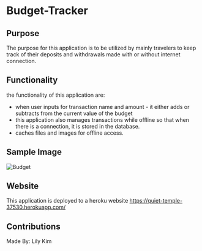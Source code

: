 # Budget-Tracker
## Purpose 
The purpose for this application is to be utilized by mainly travelers to keep track of their deposits and withdrawals made with or without internet connection.

## Functionality 
the functionality of this application are: 
- when user inputs for transaction name and amount - it either adds or subtracts from the current value of the budget
- this application also manages transactions while offline so that when there is a connection, it is stored in the database.
- caches files and images for offline access.
## Sample Image
![Budget](https://user-images.githubusercontent.com/78708872/126089790-45e1fbee-9551-44ae-abc8-8933dd3fcfee.PNG)
## Website 
This application is deployed to a heroku website
https://quiet-temple-37530.herokuapp.com/
## Contributions 
Made By: Lily Kim 
